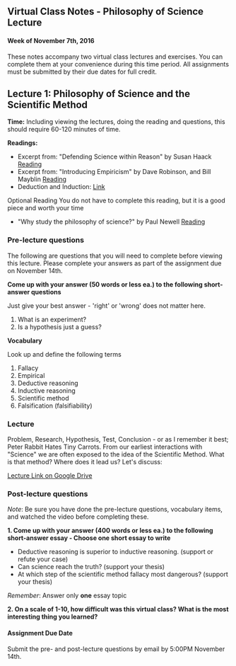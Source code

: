 ## Virtual Class Notes - Philosophy of Science Lecture

#### Week of November 7th, 2016


These notes accompany two virtual class lectures and exercises. You can complete them at your convenience during this time period. All assignments must be submitted by their due dates for full credit. 

## Lecture 1: Philosophy of Science and the Scientific Method

**Time:** Including viewing the lectures, doing the reading and questions, this should require 60-120 minutes of time. 

**Readings:**

- Excerpt from: "Defending Science within Reason" by Susan Haack [Reading](https://github.com/JasonJWilliamsNY/science_institute_2016_materials/blob/master/pdfs/Haack-reading.pdf)
- Excerpt from: "Introducing Empiricism" by Dave Robinson, and Bill Mayblin [Reading](https://github.com/JasonJWilliamsNY/science_institute_2016_materials/blob/master/pdfs/empiricisim_cartoons.pdf)
- Deduction and Induction: [Link](http://www.socialresearchmethods.net/kb/dedind.php)

Optional Reading
You do not have to complete this reading, but it is a good piece and worth your time

- "Why study the philosophy of science?" by Paul Newell [Reading](https://github.com/JasonJWilliamsNY/science_institute_2016_materials/blob/master/pdfs/why_study_phil_of_sci.pdf)


### Pre-lecture questions

The following are questions that you will need to complete before viewing this lecture. Please complete your answers as part of the assignment due on November 14th.

**Come up with your answer (50 words or less ea.) to the following short-answer questions**

Just give your best answer - 'right' or 'wrong' does not matter here. 

1. What is an experiment?
2. Is a hypothesis just a guess?

**Vocabulary**

Look up and define the following terms
1. Fallacy
2. Empirical
3. Deductive reasoning
4. Inductive reasoning
5. Scientific method
6. Falsification (falsifiability)  

### Lecture

Problem, Research, Hypothesis, Test, Conclusion - or as I remember it best; Peter Rabbit Hates Tiny Carrots. From our earliest interactions with "Science" we are often exposed to the idea of the Scientific Method. What is that method? Where does it lead us? Let's discuss:

[Lecture Link on Google Drive](https://drive.google.com/open?id=0B8y1JgaXuZuAX1p0MndiQWNIQUE)

### Post-lecture questions
*Note*: Be sure you have done the pre-lecture questions, vocabulary items, and watched the video before completing these. 

**1. Come up with your answer (400 words or less ea.) to the following short-answer essay - Choose one short essay to write**

- Deductive reasoning is superior to inductive reasoning. (support or refute your case) 
- Can science reach the truth? (support your thesis)
- At which step of the scientific method fallacy most dangerous? (support your thesis)

*Remember*: Answer only **one** essay topic

**2. On a scale of 1-10, how difficult was this virtual class? What is the most interesting thing you learned?**


#### Assignment Due Date
Submit the pre- and post-lecture questions by email by 5:00PM November 14th. 

